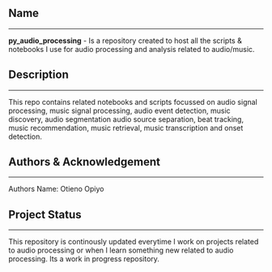  ## Name
 ***
 **py_audio_processing** - Is a repository created to host all the scripts & notebooks I use for
 audio processing and analysis related to audio/music.

 ## Description
 ***
 This repo contains related notebooks and scripts focussed on audio signal processing,
 music signal processing, audio event detection, music discovery, audio segmentation
 audio source separation, beat tracking, music recommendation, music retrieval,
 music transcription and onset detection.
 

 ## Authors & Acknowledgement
 ***
 Authors Name: Otieno Opiyo

 ## Project Status
 ***
 This repository is continously updated everytime I work on projects related to
 audio processing or when I learn something new related to audio processing.
 Its a work in progress repository.